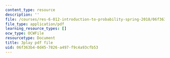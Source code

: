 ```yaml
---
content_type: resource
description: ''
file: /courses/res-6-012-introduction-to-probability-spring-2018/06f363b40d457826a497f9c4a93cfb53_iPWyElxtk-8.pdf
file_type: application/pdf
learning_resource_types: []
ocw_type: OCWFile
resourcetype: Document
title: 3play pdf file
uid: 06f363b4-0d45-7826-a497-f9c4a93cfb53
---
```

